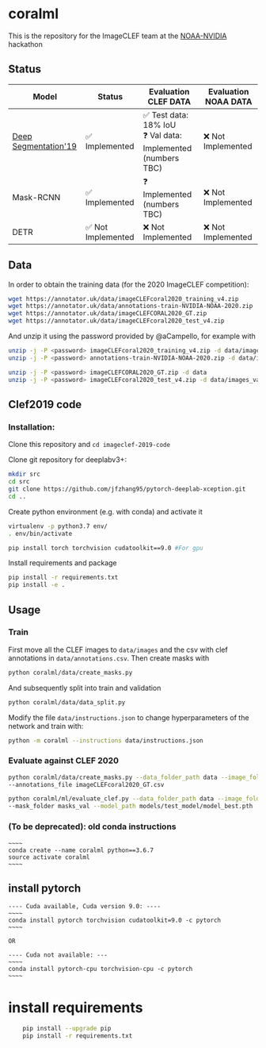 # coralml

This is the repository for the ImageCLEF team at the [NOAA-NVIDIA](https://www.gpuhackathons.org/event/noaa-gpu-hackathon) hackathon

## Status

|Model|Status|Evaluation CLEF DATA|Evaluation NOAA DATA|
|---|---|---| --- |
|[Deep Segmentation'19](http://www.dei.unipd.it/~ferro/CLEF-WN-Drafts/CLEF2019/paper_151.pdf)| ✅ Implemented| ✅ Test data: 18% IoU <br> ❓ Val data: Implemented (numbers TBC) | ❌ Not Implemented  |
|Mask-RCNN | ✅ Implemented |  ❓ Implemented (numbers TBC) | ❌ Not Implemented |
|DETR| ✅ Not Implemented| ❌ Not Implemented | ❌ Not Implemented |



## Data

In order to obtain the training data (for the 2020 ImageCLEF competition): 
```bash
wget https://annotator.uk/data/imageCLEFcoral2020_training_v4.zip
wget https://annotator.uk/data/annotations-train-NVIDIA-NOAA-2020.zip
wget https://annotator.uk/data/imageCLEFCORAL2020_GT.zip
wget https://annotator.uk/data/imageCLEFcoral2020_test_v4.zip
```
And unzip it using the password provided by @aCampello, for example with 

```bash
unzip -j -P <password> imageCLEFcoral2020_training_v4.zip -d data/images
unzip -j -P <password> annotations-train-NVIDIA-NOAA-2020.zip -d data/images
```

```bash
unzip -j -P <password> imageCLEFCORAL2020_GT.zip -d data
unzip -j -P <password> imageCLEFcoral2020_test_v4.zip -d data/images_val
```


## Clef2019 code

### Installation:

Clone this repository and `cd imageclef-2019-code`

Clone git repository for deeplabv3+:

```bash	
mkdir src
cd src
git clone https://github.com/jfzhang95/pytorch-deeplab-xception.git
cd ..
```

Create python environment (e.g. with conda) and activate it

```bash
virtualenv -p python3.7 env/
. env/bin/activate
```

```bash
pip install torch torchvision cudatoolkit==9.0 #For gpu
```

Install requirements and package
```bash
pip install -r requirements.txt
pip install -e .
```

## Usage

### Train
First move all the CLEF images to `data/images` and the csv with clef annotations in `data/annotations.csv`. Then create masks with

```bash
python coralml/data/create_masks.py
``` 

And subsequently split into train and validation

```bash
python coralml/data/data_split.py
```

Modify the file `data/instructions.json` to change hyperparameters of the network and train with:

```bash
python -m coralml --instructions data/instructions.json
```

### Evaluate against CLEF 2020

```bash
python coralml/data/create_masks.py --data_folder_path data --image_folder images_val --mask_folder masks_val
--annotations_file imageCLEFcoral2020_GT.csv
```

```bash
python coralml/ml/evaluate_clef.py --data_folder_path data --image_folder images_val \ 
--mask_folder masks_val --model_path models/test_model/model_best.pth
```

### (To be deprecated): old conda instructions
	
	~~~~
	conda create --name coralml python==3.6.7
	source activate coralml
	~~~~
	
## install pytorch
	---- Cuda available, Cuda version 9.0: ----
	~~~~	
	conda install pytorch torchvision cudatoolkit=9.0 -c pytorch
	~~~~
    
    OR
    
	---- Cuda not available: ---
	~~~~	
	conda install pytorch-cpu torchvision-cpu -c pytorch
	~~~~

# install requirements
```bash
	pip install --upgrade pip
	pip install -r requirements.txt
```
